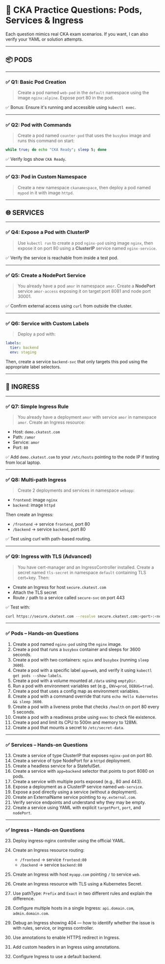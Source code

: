 # 🎯 CKA Practice Questions: Pods, Services & Ingress

Each question mimics real CKA exam scenarios. If you want, I can also verify your YAML or solution attempts.

---

## 📦 PODS

---

### ✅ Q1: Basic Pod Creation

> Create a pod named `web-pod` in the `default` namespace using the image `nginx:alpine`. Expose port 80 in the pod.

✅ Bonus: Ensure it's running and accessible using `kubectl exec`.

---

### ✅ Q2: Pod with Commands

> Create a pod named `counter-pod` that uses the `busybox` image and runs this command on start:

```bash
while true; do echo "CKA Ready"; sleep 5; done
```

✅ Verify logs show `CKA Ready`.

---

### ✅ Q3: Pod in Custom Namespace

> Create a new namespace `ckanamespace`, then deploy a pod named `mypod` in it with image `httpd`.

---

## 🌐 SERVICES

---

### ✅ Q4: Expose a Pod with ClusterIP

> Use `kubectl run` to create a pod `nginx-pod` using image `nginx`, then expose it on port 80 using a **ClusterIP** service named `nginx-service`.

✅ Verify the service is reachable from inside a test pod.

---

### ✅ Q5: Create a NodePort Service

> You already have a pod `amor` in namespace `amor`. Create a **NodePort** service `amor-access` exposing it on target port 8081 and node port 30001.

✅ Confirm external access using `curl` from outside the cluster.

---

### ✅ Q6: Service with Custom Labels

> Deploy a pod with:

```yaml
labels:
  tier: backend
  env: staging
```

Then, create a service `backend-svc` that only targets this pod using the appropriate label selectors.

---

## 🚪 INGRESS

---

### ✅ Q7: Simple Ingress Rule

> You already have a deployment `amor` with service `amor` in namespace `amor`. Create an Ingress resource:

* Host: `demo.ckatest.com`
* Path: `/amor`
* Service: `amor`
* Port: `80`

✅ Add `demo.ckatest.com` to your `/etc/hosts` pointing to the node IP if testing from local laptop.

---

### ✅ Q8: Multi-path Ingress

> Create 2 deployments and services in namespace `webapp`:

* `frontend`: image `nginx`
* `backend`: image `httpd`

Then create an Ingress:

* `/frontend` → service `frontend`, port 80
* `/backend` → service `backend`, port 80

✅ Test using curl with path-based routing.

---

### ✅ Q9: Ingress with TLS (Advanced)

> You have cert-manager and an IngressController installed. Create a secret named `tls-secret` in namespace `default` containing TLS cert+key. Then:

* Create an Ingress for host `secure.ckatest.com`
* Attach the TLS secret
* Route `/` path to a service called `secure-svc` on port 443

✅ Test with:

```bash
curl https://secure.ckatest.com --resolve secure.ckatest.com:<port>:<node-ip> --insecure
```

---

### ✅ **Pods – Hands-on Questions**

1. Create a pod named `nginx-pod` using the `nginx` image.
2. Create a pod that runs a `busybox` container and sleeps for 3600 seconds.
3. Create a pod with two containers: `nginx` and `busybox` (running `sleep 3600`).
4. Create a pod with a specific label `app=web`, and verify it using `kubectl get pods --show-labels`.
5. Create a pod with a volume mounted at `/data` using `emptyDir`.
6. Run a pod with environment variables set (e.g., `ENV=prod`, `DEBUG=true`).
7. Create a pod that uses a config map as environment variables.
8. Create a pod with a command override that runs `echo Hello Kubernetes && sleep 3600`.
9. Create a pod with a liveness probe that checks `/health` on port 80 every 5 seconds.
10. Create a pod with a readiness probe using `exec` to check file existence.
11. Create a pod and limit its CPU to 500m and memory to 128Mi.
12. Create a pod that mounts a secret to `/etc/secret-data`.

---

### ✅ **Services – Hands-on Questions**

13. Create a service of type ClusterIP that exposes `nginx-pod` on port 80.
14. Create a service of type NodePort for a `httpd` deployment.
15. Create a headless service for a StatefulSet.
16. Create a service with `app=backend` selector that points to port 8080 on pods.
17. Create a service with multiple ports exposed (e.g., 80 and 443).
18. Expose a deployment as a ClusterIP service named `web-service`.
19. Expose a pod directly using a service (without a deployment).
20. Create an ExternalName service pointing to `my.external.com`.
21. Verify service endpoints and understand why they may be empty.
22. Create a service using YAML with explicit `targetPort`, `port`, and `nodePort`.

---

### ✅ **Ingress – Hands-on Questions**

23. Deploy ingress-nginx controller using the official YAML.
24. Create an Ingress resource routing:

    * `/frontend` → service `frontend:80`
    * `/backend` → service `backend:80`
25. Create an Ingress with host `myapp.com` pointing `/` to service `web`.
26. Create an Ingress resource with TLS using a Kubernetes Secret.
27. Use pathType: `Prefix` and `Exact` in two different rules and explain the difference.
28. Configure multiple hosts in a single Ingress: `api.domain.com`, `admin.domain.com`.
29. Debug an Ingress showing 404 — how to identify whether the issue is with rules, service, or ingress controller.
30. Use annotations to enable HTTPS redirect in Ingress.
31. Add custom headers in an Ingress using annotations.
32. Configure Ingress to use a default backend.
